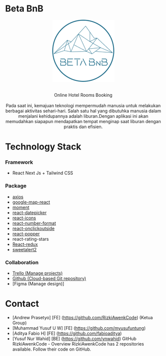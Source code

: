 <div id="top"></div>



# Beta BnB

<!-- Description -->
<div align="center">
  <a href="">
    <img src="assets/Logo.png" alt="Logo" width="200" height="200">
  </a>
</div>
<br/>
<div>
  <!-- <h3 align="center">Restobook</h3> -->
  <p align="center">
    Online Hotel Rooms Booking<br/><br/>
    Pada saat ini, kemajuan teknologi mempermudah manusia untuk melakukan berbagai aktivitas sehari-hari. Salah satu hal yang dibutuhka manusia dalam menjalani kehidupannya adalah liburan.Dengan aplikasi ini akan memudahkan siapapun mendapatkan tempat menginap saat liburan dengan praktis dan efisien.
    <br/>
</div>




# Technology Stack

### Framework

- React Next Js + Tailwind CSS

### Package
 - [axios]( https://www.npmjs.com/package/axios )
 - [google-map-react]( https://www.npmjs.com/package/google-map-react )
 - [moment]( https://momentjs.com/ )
 - [react-datepicker]( https://reactdatepicker.com/ )
 - [react-icons]( https://react-icons.github.io/react-icons/ )
 - [react-number-format]( https://www.npmjs.com/package/react-number-format )
 - [react-onclickoutside]()
 - [react-popper]( https://popper.js.org/react-popper/ )
 - react-rating-stars
 - [React-redux]( https://react-redux.js.org/ )
 - [sweetalert2]( https://sweetalert2.github.io/recipe-gallery/sweetalert2-react.html )


### Collaboration

- [Trello (Manage projects)](https://trello.com)
- [Github (Cloud-based Git repository)](https://github.com)
- [Figma (Manage design)]


# Contact

- [Andrew Prasetyo] [FE] (https://github.com/RizkiAwenkCode) (Ketua Group)
- [Muhammad Yusuf U W] [FE] (https://github.com/myusufuntung)
- [Aditya Fabio H] [FE] (https://github.com/fabioaditya)
- [Yusuf Nur Wahid] [BE] (https://github.com/ynwahid)
GitHub
RizkiAwenkCode - Overview
RizkiAwenkCode has 2 repositories available. Follow their code on GitHub.
